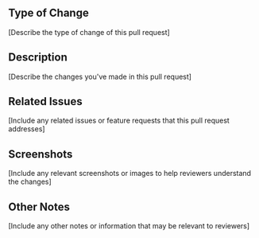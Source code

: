 ## Type of Change
[Describe the type of change of this pull request]
## Description
[Describe the changes you've made in this pull request]
## Related Issues
[Include any related issues or feature requests that this pull request addresses]
## Screenshots
[Include any relevant screenshots or images to help reviewers understand the changes]
## Other Notes
[Include any other notes or information that may be relevant to reviewers]
